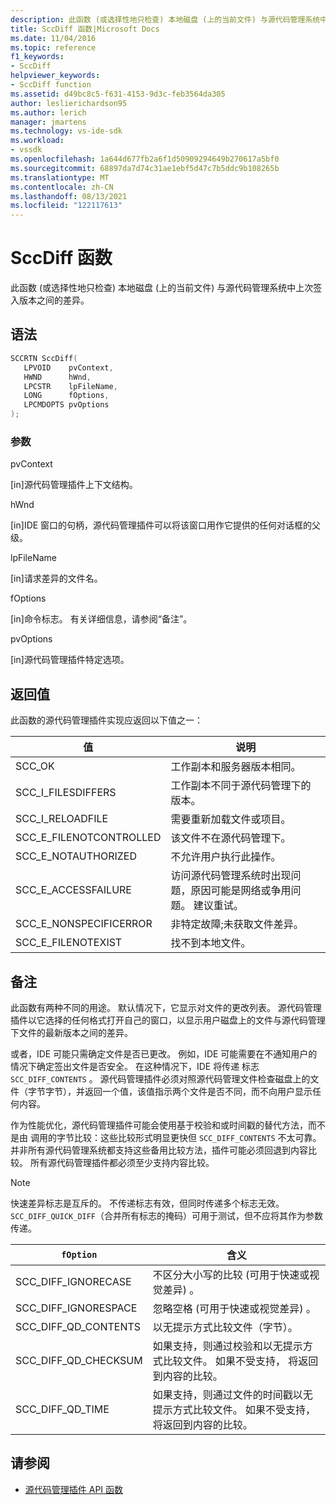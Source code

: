 ```yaml
---
description: 此函数 (或选择性地只检查) 本地磁盘 (上的当前文件) 与源代码管理系统中上次签入版本之间的差异。
title: SccDiff 函数|Microsoft Docs
ms.date: 11/04/2016
ms.topic: reference
f1_keywords:
- SccDiff
helpviewer_keywords:
- SccDiff function
ms.assetid: d49bc8c5-f631-4153-9d3c-feb3564da305
author: leslierichardson95
ms.author: lerich
manager: jmartens
ms.technology: vs-ide-sdk
ms.workload:
- vssdk
ms.openlocfilehash: 1a644d677fb2a6f1d50909294649b270617a5bf0
ms.sourcegitcommit: 68897da7d74c31ae1ebf5d47c7b5ddc9b108265b
ms.translationtype: MT
ms.contentlocale: zh-CN
ms.lasthandoff: 08/13/2021
ms.locfileid: "122117613"
---
```

# <a name="sccdiff-function"></a>SccDiff 函数
此函数 (或选择性地只检查) 本地磁盘 (上的当前文件) 与源代码管理系统中上次签入版本之间的差异。

## <a name="syntax"></a>语法

```cpp
SCCRTN SccDiff(
   LPVOID    pvContext,
   HWND      hWnd,
   LPCSTR    lpFileName,
   LONG      fOptions,
   LPCMDOPTS pvOptions
);
```

### <a name="parameters"></a>参数
 pvContext

[in]源代码管理插件上下文结构。

 hWnd

[in]IDE 窗口的句柄，源代码管理插件可以将该窗口用作它提供的任何对话框的父级。

 lpFileName

[in]请求差异的文件名。

 fOptions

[in]命令标志。 有关详细信息，请参阅“备注”。

 pvOptions

[in]源代码管理插件特定选项。

## <a name="return-value"></a>返回值
 此函数的源代码管理插件实现应返回以下值之一：

|值|说明|
|-----------|-----------------|
|SCC_OK|工作副本和服务器版本相同。|
|SCC_I_FILESDIFFERS|工作副本不同于源代码管理下的版本。|
|SCC_I_RELOADFILE|需要重新加载文件或项目。|
|SCC_E_FILENOTCONTROLLED|该文件不在源代码管理下。|
|SCC_E_NOTAUTHORIZED|不允许用户执行此操作。|
|SCC_E_ACCESSFAILURE|访问源代码管理系统时出现问题，原因可能是网络或争用问题。 建议重试。|
|SCC_E_NONSPECIFICERROR|非特定故障;未获取文件差异。|
|SCC_E_FILENOTEXIST|找不到本地文件。|

## <a name="remarks"></a>备注
 此函数有两种不同的用途。 默认情况下，它显示对文件的更改列表。 源代码管理插件以它选择的任何格式打开自己的窗口，以显示用户磁盘上的文件与源代码管理下文件的最新版本之间的差异。

 或者，IDE 可能只需确定文件是否已更改。 例如，IDE 可能需要在不通知用户的情况下确定签出文件是否安全。 在这种情况下，IDE 将传递 标志 `SCC_DIFF_CONTENTS` 。 源代码管理插件必须对照源代码管理文件检查磁盘上的文件（字节字节），并返回一个值，该值指示两个文件是否不同，而不向用户显示任何内容。

 作为性能优化，源代码管理插件可能会使用基于校验和或时间戳的替代方法，而不是由 调用的字节比较：这些比较形式明显更快但 `SCC_DIFF_CONTENTS` 不太可靠。 并非所有源代码管理系统都支持这些备用比较方法，插件可能必须回退到内容比较。 所有源代码管理插件都必须至少支持内容比较。

> [!NOTE]
> 快速差异标志是互斥的。 不传递标志有效，但同时传递多个标志无效。 `SCC_DIFF_QUICK_DIFF`（合并所有标志的掩码）可用于测试，但不应将其作为参数传递。

|`fOption`|含义|
|---------------|-------------|
|SCC_DIFF_IGNORECASE|不区分大小写的比较 (可用于快速或视觉差异) 。|
|SCC_DIFF_IGNORESPACE|忽略空格 (可用于快速或视觉差异) 。|
|SCC_DIFF_QD_CONTENTS|以无提示方式比较文件（字节）。|
|SCC_DIFF_QD_CHECKSUM|如果支持，则通过校验和以无提示方式比较文件。 如果不受支持， 将返回到内容的比较。|
|SCC_DIFF_QD_TIME|如果支持，则通过文件的时间戳以无提示方式比较文件。 如果不受支持， 将返回到内容的比较。|

## <a name="see-also"></a>请参阅
- [源代码管理插件 API 函数](../extensibility/source-control-plug-in-api-functions.md)
